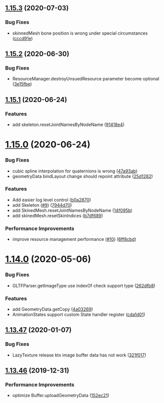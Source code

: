 ## [1.15.3](https://github.com/hiloteam/Hilo3d/compare/1.15.2...1.15.3) (2020-07-03)


### Bug Fixes

* skinnedMesh bone position is wrong under special circumstances ([cccd91e](https://github.com/hiloteam/Hilo3d/commit/cccd91e0dc2c552922c0083293532530ee56428d))



## [1.15.2](https://github.com/hiloteam/Hilo3d/compare/1.15.1...1.15.2) (2020-06-30)


### Bug Fixes

* ResourceManager.destroyUnsuedResource parameter become optional ([3e15fbe](https://github.com/hiloteam/Hilo3d/commit/3e15fbe9d6c141e580e85bfe97bd11cb253c4d0d))



## [1.15.1](https://github.com/hiloteam/Hilo3d/compare/1.15.0...1.15.1) (2020-06-24)


### Features

* add skeleton.resetJointNamesByNodeName ([91418e4](https://github.com/hiloteam/Hilo3d/commit/91418e4e3521a33e9b3dcf5a05df0da7f4460dee))



# [1.15.0](https://github.com/hiloteam/Hilo3d/compare/1.14.0...1.15.0) (2020-06-24)


### Bug Fixes

* cubic spline interpolation for quaternions is wrong ([47a93ab](https://github.com/hiloteam/Hilo3d/commit/47a93abef05435236dab150146e37031476c113c))
* geometryData bindLayout change should repoint attribute ([25d1282](https://github.com/hiloteam/Hilo3d/commit/25d12826b77dbfdff51ff647aaca90dcbea0be93))


### Features

* Add easier log level control ([b0a2870](https://github.com/hiloteam/Hilo3d/commit/b0a28708be3fbfa5714c4daeee6bbd1965d4a094))
* add Skeleton ([#9](https://github.com/hiloteam/Hilo3d/issues/9)) ([7944d70](https://github.com/hiloteam/Hilo3d/commit/7944d70eed88a694875e4a8842c53131a490f982))
* add SkinedMesh.resetJointNamesByNodeName ([14f095b](https://github.com/hiloteam/Hilo3d/commit/14f095b49de7a8819563b2ddc331069019e0bbeb))
* add skinedMesh.resetSkinIndices ([b7df689](https://github.com/hiloteam/Hilo3d/commit/b7df689785484f731fb1952ad9783926850d8ee8))


### Performance Improvements

* improve resource management performance ([#10](https://github.com/hiloteam/Hilo3d/issues/10)) ([6ff8cbd](https://github.com/hiloteam/Hilo3d/commit/6ff8cbd73f622ac2d47a895e797dabfca37084aa))



# [1.14.0](https://github.com/hiloteam/Hilo3d/compare/1.13.47...1.14.0) (2020-05-06)


### Bug Fixes

* GLTFParser.getImageType use indexOf check support type ([262dfb8](https://github.com/hiloteam/Hilo3d/commit/262dfb8d931b421a0d56b2bb7ef1522e6c6f8682))


### Features

* add GeometryData.getCopy ([4a03269](https://github.com/hiloteam/Hilo3d/commit/4a0326911c0cd83dcb362ef5c2d19a0c9614ab36))
* AnimationStates support custom State handler register ([cda1d01](https://github.com/hiloteam/Hilo3d/commit/cda1d012e0596c7114a0f8eac9ab3e83f7ad1141))



## [1.13.47](https://github.com/hiloteam/Hilo3d/compare/1.13.46...1.13.47) (2020-01-07)


### Bug Fixes

* LazyTexture release ktx image buffer data has not work ([321f017](https://github.com/hiloteam/Hilo3d/commit/321f017c20f6ef49b91704def1901831626f3b4a))



## [1.13.46](https://github.com/hiloteam/Hilo3d/compare/1.13.45...1.13.46) (2019-12-31)


### Performance Improvements

* optimize Buffer.uploadGeometryData ([152ec21](https://github.com/hiloteam/Hilo3d/commit/152ec2156002b02ca11a3a4dd8d23ce735176d44))


